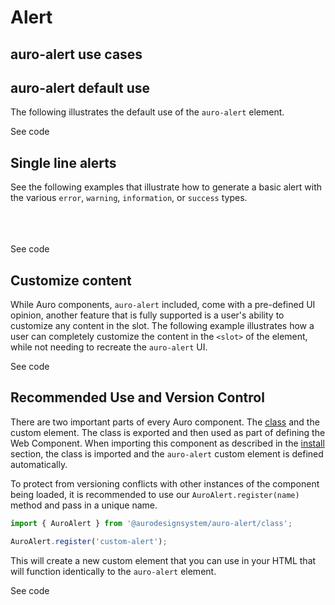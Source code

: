 <!--
The index.md file is a compiled document. No edits should be made directly to this file.
README.md is created by running `npm run build:docs`.
This file is generated based on a template fetched from `./docs/partials/index.md`
-->

# Alert

<!-- AURO-GENERATED-CONTENT:START (FILE:src=./../docs/partials/description.md) -->
<!-- AURO-GENERATED-CONTENT:END -->

## auro-alert use cases

<!-- AURO-GENERATED-CONTENT:START (FILE:src=./../docs/partials/useCases.md) -->
<!-- AURO-GENERATED-CONTENT:END -->

## auro-alert default use
The following illustrates the default use of the `auro-alert` element.

<div class="exampleWrapper">
  <!-- AURO-GENERATED-CONTENT:START (FILE:src=./../apiExamples/basic.html) -->
  <!-- AURO-GENERATED-CONTENT:END -->
</div>

<auro-accordion alignRight>
  <span slot="trigger">See code</span>

<!-- AURO-GENERATED-CONTENT:START (CODE:src=./../apiExamples/basic.html) -->
<!-- AURO-GENERATED-CONTENT:END -->

</auro-accordion>

## Single line alerts

See the following examples that illustrate how to generate a basic alert with the various `error`, `warning`, `information`, or `success` types.

<div class="exampleWrapper">
  <!-- AURO-GENERATED-CONTENT:START (FILE:src=./../apiExamples/error.html) -->
  <!-- AURO-GENERATED-CONTENT:END -->
  <br>
  <!-- AURO-GENERATED-CONTENT:START (FILE:src=./../apiExamples/warning.html) -->
  <!-- AURO-GENERATED-CONTENT:END -->
  <br>
  <!-- AURO-GENERATED-CONTENT:START (FILE:src=./../apiExamples/information.html) -->
  <!-- AURO-GENERATED-CONTENT:END -->
  <br>
  <!-- AURO-GENERATED-CONTENT:START (FILE:src=./../apiExamples/success.html) -->
  <!-- AURO-GENERATED-CONTENT:END -->
</div>

<auro-accordion alignRight>
  <span slot="trigger">See code</span>

<!-- AURO-GENERATED-CONTENT:START (CODE:src=./../apiExamples/error.html) -->
<!-- AURO-GENERATED-CONTENT:END -->
<!-- AURO-GENERATED-CONTENT:START (CODE:src=./../apiExamples/warning.html) -->
<!-- AURO-GENERATED-CONTENT:END -->
<!-- AURO-GENERATED-CONTENT:START (CODE:src=./../apiExamples/information.html) -->
<!-- AURO-GENERATED-CONTENT:END -->
<!-- AURO-GENERATED-CONTENT:START (CODE:src=./../apiExamples/success.html) -->
<!-- AURO-GENERATED-CONTENT:END -->

</auro-accordion>


## Customize content

While Auro components, `auro-alert` included, come with a pre-defined UI opinion, another feature that is fully supported is a user's ability to customize any content in the slot. The following example illustrates how a user can completely customize the content in the `<slot>` of the element, while not needing to recreate the `auro-alert` UI.

<div class="exampleWrapper">
  <!-- AURO-GENERATED-CONTENT:START (FILE:src=./../apiExamples/custom-content.html) -->
  <!-- AURO-GENERATED-CONTENT:END -->
</div>

<auro-accordion alignRight>
  <span slot="trigger">See code</span>

<!-- AURO-GENERATED-CONTENT:START (CODE:src=./../apiExamples/custom-content.html) -->
<!-- AURO-GENERATED-CONTENT:END -->

</auro-accordion>

## Recommended Use and Version Control

There are two important parts of every Auro component. The <a href="https://developer.mozilla.org/en-US/docs/Web/JavaScript/Reference/Classes">class</a> and the custom element. The class is exported and then used as part of defining the Web Component. When importing this component as described in the <a href="#install">install</a> section, the class is imported and the `auro-alert` custom element is defined automatically.

To protect from versioning conflicts with other instances of the component being loaded, it is recommended to use our `AuroAlert.register(name)` method and pass in a unique name.

```js
import { AuroAlert } from '@aurodesignsystem/auro-alert/class';

AuroAlert.register('custom-alert');
```

This will create a new custom element that you can use in your HTML that will function identically to the `auro-alert` element.

<div class="exampleWrapper">
  <!-- AURO-GENERATED-CONTENT:START (FILE:src=./../apiExamples/custom.html) -->
  <!-- AURO-GENERATED-CONTENT:END -->
</div>

<auro-accordion alignRight>
  <span slot="trigger">See code</span>

<!-- AURO-GENERATED-CONTENT:START (CODE:src=./../apiExamples/custom.html) -->
<!-- AURO-GENERATED-CONTENT:END -->

</auro-accordion>
